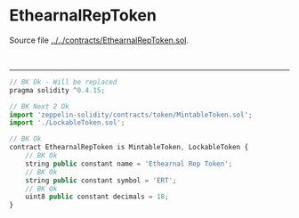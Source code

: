 # EthearnalRepToken

Source file [../../contracts/EthearnalRepToken.sol](../../contracts/EthearnalRepToken.sol).

<br />

<hr />

```javascript
// BK Ok - Will be replaced
pragma solidity ^0.4.15;

// BK Next 2 Ok
import 'zeppelin-solidity/contracts/token/MintableToken.sol';
import './LockableToken.sol';

// BK Ok
contract EthearnalRepToken is MintableToken, LockableToken {
    // BK Ok
    string public constant name = 'Ethearnal Rep Token';
    // BK Ok
    string public constant symbol = 'ERT';
    // BK Ok
    uint8 public constant decimals = 18;
}

```
